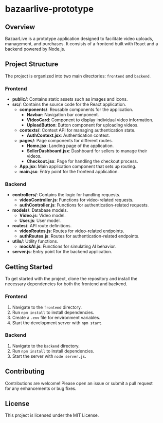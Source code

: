 # bazaarlive-prototype

## Overview
BazaarLive is a prototype application designed to facilitate video uploads, management, and purchases. It consists of a frontend built with React and a backend powered by Node.js.

## Project Structure
The project is organized into two main directories: `frontend` and `backend`.

### Frontend
- **public/**: Contains static assets such as images and icons.
- **src/**: Contains the source code for the React application.
  - **components/**: Reusable components for the application.
    - **Navbar**: Navigation bar component.
    - **VideoCard**: Component to display individual video information.
    - **UploadButton**: Button component for uploading videos.
  - **contexts/**: Context API for managing authentication state.
    - **AuthContext.jsx**: Authentication context.
  - **pages/**: Page components for different routes.
    - **Home.jsx**: Landing page of the application.
    - **SellerDashboard.jsx**: Dashboard for sellers to manage their videos.
    - **Checkout.jsx**: Page for handling the checkout process.
  - **App.jsx**: Main application component that sets up routing.
  - **main.jsx**: Entry point for the frontend application.

### Backend
- **controllers/**: Contains the logic for handling requests.
  - **videoController.js**: Functions for video-related requests.
  - **authController.js**: Functions for authentication-related requests.
- **models/**: Database models.
  - **Video.js**: Video model.
  - **User.js**: User model.
- **routes/**: API route definitions.
  - **videoRoutes.js**: Routes for video-related endpoints.
  - **authRoutes.js**: Routes for authentication-related endpoints.
- **utils/**: Utility functions.
  - **mockAI.js**: Functions for simulating AI behavior.
- **server.js**: Entry point for the backend application.

## Getting Started
To get started with the project, clone the repository and install the necessary dependencies for both the frontend and backend.

### Frontend
1. Navigate to the `frontend` directory.
2. Run `npm install` to install dependencies.
3. Create a `.env` file for environment variables.
4. Start the development server with `npm start`.

### Backend
1. Navigate to the `backend` directory.
2. Run `npm install` to install dependencies.
3. Start the server with `node server.js`.

## Contributing
Contributions are welcome! Please open an issue or submit a pull request for any enhancements or bug fixes.

## License
This project is licensed under the MIT License.
